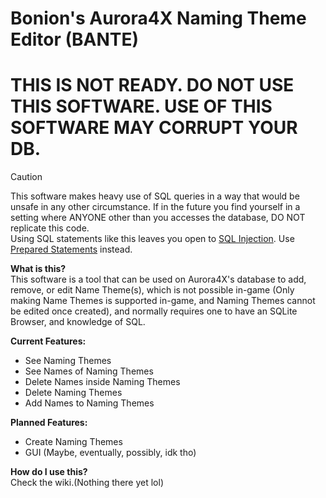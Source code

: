 # Bonion's Aurora4X Naming Theme Editor (BANTE)
# THIS IS NOT READY. DO NOT USE THIS SOFTWARE. USE OF THIS SOFTWARE MAY CORRUPT YOUR DB.
> [!CAUTION]
> This software makes heavy use of SQL queries in a way that would be unsafe in any other circumstance. If in the future you find yourself in a setting where ANYONE other than you accesses the database, DO NOT replicate this code.<br>
> Using SQL statements like this leaves you open to [SQL Injection](https://en.wikipedia.org/wiki/SQL_injection). Use [Prepared Statements](https://en.wikipedia.org/wiki/Prepared_statement) instead.

**What is this?**<br>
This software is a tool that can be used on Aurora4X's database to add, remove, or edit Name Theme(s), which is not possible in-game (Only making Name Themes is supported in-game, and Naming Themes cannot be edited once created), and normally requires one to have an SQLite Browser, and knowledge of SQL.

**Current Features:**
- See Naming Themes
- See Names of Naming Themes
- Delete Names inside Naming Themes
- Delete Naming Themes
- Add Names to Naming Themes

**Planned Features:**
- Create Naming Themes
- GUI (Maybe, eventually, possibly, idk tho)

**How do I use this?**<br>
Check the wiki.(Nothing there yet lol)
